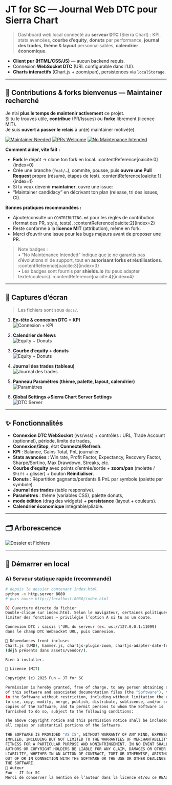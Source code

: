# JT for SC — Journal Web DTC pour Sierra Chart

> Dashboard web local connecté au **serveur DTC** (Sierra Chart) : KPI, stats avancées, **courbe d’equity**, **donuts** par performance, **journal des trades**, **thème & layout** personnalisables, **calendrier économique**.

- **Client pur (HTML/CSS/JS)** — aucun backend requis.
- Connexion **WebSocket DTC** (URL configurable dans l’UI).
- **Charts interactifs** (Chart.js + zoom/pan), persistences via `localStorage`.

---

## 🤝 Contributions & forks bienvenus — Maintainer recherché

Je n’ai **plus le temps de maintenir activement** ce projet.  
Si tu le trouves utile, **contribue** (PR/Issues) ou **forke** librement (licence MIT).  
Je suis **ouvert à passer le relais** à un(e) maintainer motivé(e).

[![Maintainer Needed](https://img.shields.io/badge/maintainer-needed-red)](./issues)
[![PRs Welcome](https://img.shields.io/badge/PRs-welcome-brightgreen)](https://docs.github.com/en/pull-requests)
[![No Maintenance Intended](http://unmaintained.tech/badge.svg)](http://unmaintained.tech/)

**Comment aider, vite fait :**
- **Fork** le dépôt → clone ton fork en local. :contentReference[oaicite:0]{index=0}  
- Crée une branche (`feat/…`), commite, pousse, puis **ouvre une Pull Request** propre (résumé, étapes de test). :contentReference[oaicite:1]{index=1}
- Si tu veux devenir **maintainer**, ouvre une issue:
- “Maintainer candidacy” en décrivant ton plan (release, tri des issues, CI).

**Bonnes pratiques recommandées :**
- Ajoute/consulte un `CONTRIBUTING.md` pour les règles de contribution (format des PR, style, tests). :contentReference[oaicite:2]{index=2}
- Reste conforme à la **licence MIT** (attribution), même en fork.  
- Merci d’ouvrir une issue pour les bugs majeurs avant de proposer une PR.

> Note badges :  
> • “No Maintenance Intended” indique que je ne garantis pas d’évolutions ni de support,
> tout en **autorisant forks et réutilisations**. :contentReference[oaicite:3]{index=3}  
> • Les badges sont fournis par **shields.io** (tu peux adapter texte/couleurs). :contentReference[oaicite:4]{index=4}

---

## 📸 Captures d’écran

> Les fichiers sont sous `docs/`.

1. **En-tête & connexion DTC + KPI**  
   ![Connexion + KPI](docs/dashboard_1.png)

2. **Calendrier de News**  
   ![Equity + Donuts](docs/calendar.png)   

3. **Courbe d’equity + donuts**  
   ![Equity + Donuts](docs/dashboard_2.png)

4. **Journal des trades (tableau)**  
   ![Journal des trades](docs/dashboard_3.png)

5. **Panneau Paramètres (thème, palette, layout, calendrier)**  
   ![Paramètres](docs/dashboard_4.png)
   
6. **Global Settings->Sierra Chart Server Settings**  
   ![DTC Server](docs/sierra_dtc.png)   

---

## ✨ Fonctionnalités

- **Connexion DTC WebSocket** (ws/wss) + contrôles : URL, Trade Account (optionnel), période, limite de trades,
-  **Connexion/Stop**, état **Connecté/Refresh**.
- **KPI** : Balance, Gains Total, PnL journalier.
- **Stats avancées** : Win rate, Profit Factor, Expectancy, Recovery Factor, Sharpe/Sortino, Max Drawdown, Streaks, etc.
- **Courbe d’equity** avec points d’entrée/sortie + **zoom/pan** (molette / `Shift` + glisser) + bouton **Réinitialiser**.
- **Donuts** : Répartition gagnants/perdants & PnL par symbole (palette par symbole).
- **Journal des trades** (table responsive).
- **Paramètres** : thème (variables CSS), palette donuts,
- **mode édition** (drag des widgets) + **persistance** (layout + couleurs).
- **Calendrier économique** intégrable/pliable.

---

## 🗂 Arborescence

![Dossier et Fichiers](docs/tree.png)   

---

## 🚀 Démarrer en local

### A) Serveur statique rapide (recommandé)
```bash
# depuis le dossier contenant index.html
python -m http.server 8080
# puis ouvre http://localhost:8080/index.html

B) Ouverture directe du fichier
Double-clique sur index.html. Selon le navigateur, certaines politiques de sécurité peuvent
limiter des fonctions — privilégie l’option A si tu as un doute.

Connexion DTC : saisis l’URL du serveur (ex. ws://127.0.0.1:11099)
dans le champ DTC WebSocket URL, puis Connexion.

🔧 Dépendances front incluses
Chart.js (UMD), hammer.js, chartjs-plugin-zoom, chartjs-adapter-date-fns
(déjà présents dans assets/vendor/).

Rien à installer.

🪪 Licence (MIT)

Copyright (c) 2025 Fun — JT for SC

Permission is hereby granted, free of charge, to any person obtaining a copy
of this software and associated documentation files (the "Software"), to deal
in the Software without restriction, including without limitation the rights
to use, copy, modify, merge, publish, distribute, sublicense, and/or sell
copies of the Software, and to permit persons to whom the Software is
furnished to do so, subject to the following conditions:

The above copyright notice and this permission notice shall be included in
all copies or substantial portions of the Software.

THE SOFTWARE IS PROVIDED "AS IS", WITHOUT WARRANTY OF ANY KIND, EXPRESS OR
IMPLIED, INCLUDING BUT NOT LIMITED TO THE WARRANTIES OF MERCHANTABILITY,
FITNESS FOR A PARTICULAR PURPOSE AND NONINFRINGEMENT. IN NO EVENT SHALL THE
AUTHORS OR COPYRIGHT HOLDERS BE LIABLE FOR ANY CLAIM, DAMAGES OR OTHER
LIABILITY, WHETHER IN AN ACTION OF CONTRACT, TORT OR OTHERWISE, ARISING FROM,
OUT OF OR IN CONNECTION WITH THE SOFTWARE OR THE USE OR OTHER DEALINGS IN
THE SOFTWARE.
👤 Auteur
Fun — JT for SC
Merci de conserver la mention de l’auteur dans la licence et/ou ce README.
